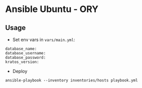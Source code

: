 # Ansible Ubuntu - ORY


## Usage

- Set env vars in ``vars/main.yml``:

```
database_name:
database_username:
database_password:
kratos_version:
```

- Deploy 

```
ansible-playbook --inventory inventories/hosts playbook.yml
```
